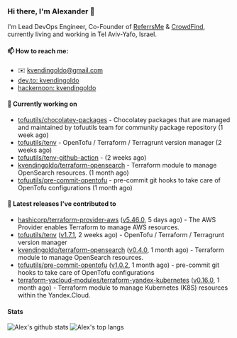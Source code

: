 ### Hi there, I'm Alexander 👋

I'm Lead DevOps Engineer, Co-Founder of [ReferrsMe](https://referrs.me/) & [CrowdFind](https://crowdfind.ai/), currently living and working in Tel Aviv-Yafo, Israel.

#### 📫 How to reach me:

- ✉️ kvendingoldo@gmail.com
- [dev.to: kvendingoldo](https://dev.to/kvendingoldo)
- [hackernoon: kvendingoldo](https://hackernoon.com/u/kvendingoldo)

#### 👷 Currently working on


- [tofuutils/chocolatey-packages](https://github.com/tofuutils/chocolatey-packages) - Chocolatey packages that are managed and maintained by tofuutils team for community package repository (1 week ago)
- [tofuutils/tenv](https://github.com/tofuutils/tenv) - OpenTofu / Terraform / Terragrunt version manager (2 weeks ago)
- [tofuutils/tenv-github-action](https://github.com/tofuutils/tenv-github-action) -  (2 weeks ago)
- [kvendingoldo/terraform-opensearch](https://github.com/kvendingoldo/terraform-opensearch) - Terraform module to manage OpenSearch resources. (1 month ago)
- [tofuutils/pre-commit-opentofu](https://github.com/tofuutils/pre-commit-opentofu) - pre-commit git hooks to take care of OpenTofu configurations (1 month ago)

#### 🔭 Latest releases I've contributed to

- [hashicorp/terraform-provider-aws](https://github.com/hashicorp/terraform-provider-aws) ([v5.46.0](https://github.com/hashicorp/terraform-provider-aws/releases/tag/v5.46.0), 5 days ago) - The AWS Provider enables Terraform to manage AWS resources.
- [tofuutils/tenv](https://github.com/tofuutils/tenv) ([v1.7.1](https://github.com/tofuutils/tenv/releases/tag/v1.7.1), 2 weeks ago) - OpenTofu / Terraform / Terragrunt version manager
- [kvendingoldo/terraform-opensearch](https://github.com/kvendingoldo/terraform-opensearch) ([v0.4.0](https://github.com/kvendingoldo/terraform-opensearch/releases/tag/v0.4.0), 1 month ago) - Terraform module to manage OpenSearch resources.
- [tofuutils/pre-commit-opentofu](https://github.com/tofuutils/pre-commit-opentofu) ([v1.0.2](https://github.com/tofuutils/pre-commit-opentofu/releases/tag/v1.0.2), 1 month ago) - pre-commit git hooks to take care of OpenTofu configurations
- [terraform-yacloud-modules/terraform-yandex-kubernetes](https://github.com/terraform-yacloud-modules/terraform-yandex-kubernetes) ([v0.16.0](https://github.com/terraform-yacloud-modules/terraform-yandex-kubernetes/releases/tag/v0.16.0), 1 month ago) - Terraform module to manage Kubernetes (K8S) resources within the Yandex.Cloud.

#### Stats

![Alex's github stats](https://github-readme-stats.vercel.app/api?username=kvendingoldo&show_icons=true&theme=default&disable_animations=true&count_private=true&hide_rank=true&include_all_commits=true&custom_title=GitHub%20Stats&line_height=20)
![Alex's top langs](https://github-readme-stats.vercel.app/api/top-langs/?username=kvendingoldo&hide=tex,html,hcl,css,jupyter%20notebook&layout=compact)
